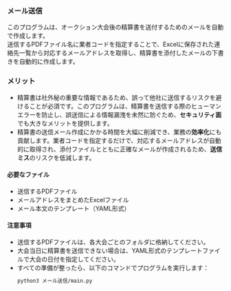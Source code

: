 ### メール送信  
このプログラムは、オークション大会後の精算書を送付するためのメールを自動で作成します。  
送信するPDFファイル名に業者コードを指定することで、Excelに保存された連絡先一覧から対応するメールアドレスを取得し、精算書を添付したメールの下書きを自動的に作成します。

### メリット

- 精算書は社外秘の重要な情報であるため、誤って他社に送信するリスクを避けることが必須です。このプログラムは、精算書を送信する際のヒューマンエラーを防止し、誤送信による情報漏洩を未然に防ぐため、**セキュリティ面**でも大きなメリットを提供します。
- 精算書の送信メール作成にかかる時間を大幅に削減でき、業務の**効率化**にも貢献します。業者コードを指定するだけで、対応するメールアドレスが自動的に取得され、添付ファイルとともに正確なメールが作成されるため、**送信ミス**のリスクを低減します。


#### 必要なファイル
- 送信するPDFファイル  
- メールアドレスをまとめたExcelファイル  
- メール本文のテンプレート（YAML形式）

#### 注意事項
- 送信するPDFファイルは、各大会ごとのフォルダに格納してください。  
- 大会当日に精算書を送信できない場合は、YAML形式のテンプレートファイルで大会の日付を指定してください。  
- すべての準備が整ったら、以下のコマンドでプログラムを実行します：  
  ```bash
  python3 メール送信/main.py
